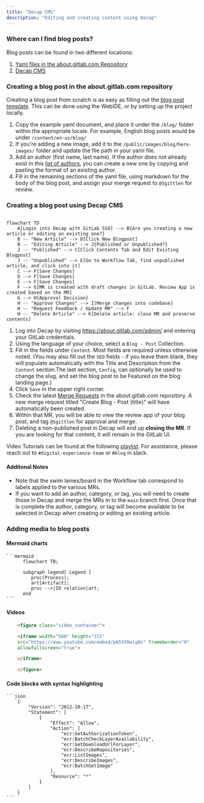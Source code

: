 ```yaml
---
title: "Decap CMS"
description: "Editing and creating content using Decap"
---
```


### Where can I find blog posts?

Blog posts can be found in two different locations:

1. [Yaml files in the about.gitlab.com Repository](https://gitlab.com/gitlab-com/marketing/digital-experience/about-gitlab-com/-/tree/main/content?ref_type=heads)
2. [Decap CMS](https://about.gitlab.com/admin/)

### Creating a blog post in the about.gitlab.com repository

Creating a blog post from scratch is as easy as filling out the [blog post template](https://gitlab.com/gitlab-com/marketing/digital-experience/about-gitlab-com/-/blob/main/.gitlab/merge_request_templates/blog-post.md?ref_type=heads). This can be done using the WebIDE, or by setting up the project locally.

1. Copy the example yaml document, and place it under the `/blog/` folder within the appropriate locale. For example, English blog posts would be under `/content/en-us/blog/`
2. If you're adding a new image, add it to the `/public/images/blog/hero-images/` folder and update the file path in your yaml file.
3. Add an author (first name, last name). If the author does not already exist in this [list of authors](https://gitlab.com/gitlab-com/marketing/digital-experience/about-gitlab-com/-/tree/main/content/en-us/blog/authors?ref_type=heads), you can create a new one by copying and pasting the format of an existing author.
4. Fill in the remaining sections of the yaml file, using markdown for the body of the blog post, and assign your merge request to `@Sgittlen` for review.

### Creating a blog post using Decap CMS

```mermaid

flowchart TD
    A[Login into Decap with GitLab SSO] --> B{Are you creating a new article or editing an existing one?}
    B -- "New Article" --> D[Click New Blogpost]
    B -- "Editing Article" --> J{Published or Unpublished?}
    J -- "Published" --> C[Click Contents Tab and Edit Existing Blogpost]
    J -- "Unpublished" --> E[Go to Workflow Tab, find unpublished article, and click into it]
    C --> F[Save Changes]
    D --> F[Save Changes]
    E --> F[Save Changes]
    F --> G[MR is created with draft changes in GitLab. Review App is created based on the MR]
    G --> H{Approval Decision}
    H -- "Approve Changes" --> I[Merge changes into codebase]
    H -- "Request Feedback / Update MR" --> F
    H -- "Delete Article" --> K[Delete article: close MR and preserve contents]
```

1. Log into Decap by visiting https://about.gitlab.com/admin/ and entering your GitLab credentials.
1. Using the language of your choice, select a `Blog - Post` Collection.
1. Fill in the fields under `Content`. Most fields are required unless otherwise noted. (You may also fill out the `SEO` fields - if you leave them blank, they will populate automatically with the Title and Description from the `Content` section.The last section, `Config`, can optionally be used to change the slug, and set the blog post to be Featured on the blog landing page.)
1. Click `Save` in the upper right corner.
1. Check the latest [Merge Requests](https://gitlab.com/gitlab-com/marketing/digital-experience/about-gitlab-com/-/merge_requests) in the about.gitlab.com repository. A new merge request titled "Create Blog - Post {title}" will have automatically been created. 
1. Within that MR, you will be able to view the review app of your blog post, and tag `@Sgittlen` for approval and merge.
1. Deleting a non-published post in Decap will end up **closing the MR**. If you are looking for that content, it will remain in the GitLab UI. 

Video Tutorials can be found at the following [playlist](https://www.youtube.com/watch?v=91Ul69LrSb4&list=PL05JrBw4t0KoIEZXWugERwHAsR2cEalKl). For assistance, please reach out to `#digital-experience-team` or `#blog` in slack.

#### Additonal Notes

- Note that the swim lames/board in the Workflow tab correspond to labels applied to the various MRs.
- If you want to add an author, category, or tag, you will need to create those in Decap and merge the MRs in to the `main` branch first. Once that is complete the author, category, or tag will become available to be selected in Decap when creating or editing an existing article.

### Adding media to blog posts

#### Mermaid charts

````plaintext
```mermaid
      flowchart TB;

      subgraph legend[ Legend ]
         proc(Process);
         art[Artifact];
         proc -->|IO relation|art;
      end
```
````

#### Videos

```html
    <figure class="video_container">

    <iframe width="560" height="315"
    src="https://www.youtube.com/embed/pA5SfHwlq0s" frameborder="0"
    allowfullscreen="true">

    </iframe>

    </figure>
```

#### Code blocks with syntax highlighting

````plaintext
```json
    {
        "Version": "2012-10-17",
        "Statement": [
            {
                "Effect": "Allow",
                "Action": [
                    "ecr:GetAuthorizationToken",
                    "ecr:BatchCheckLayerAvailability",
                    "ecr:GetDownloadUrlForLayer",
                    "ecr:DescribeRepositories",
                    "ecr:ListImages",
                    "ecr:DescribeImages",
                    "ecr:BatchGetImage"
                ],
                "Resource": "*"
            }
        ]
    }
```
````
